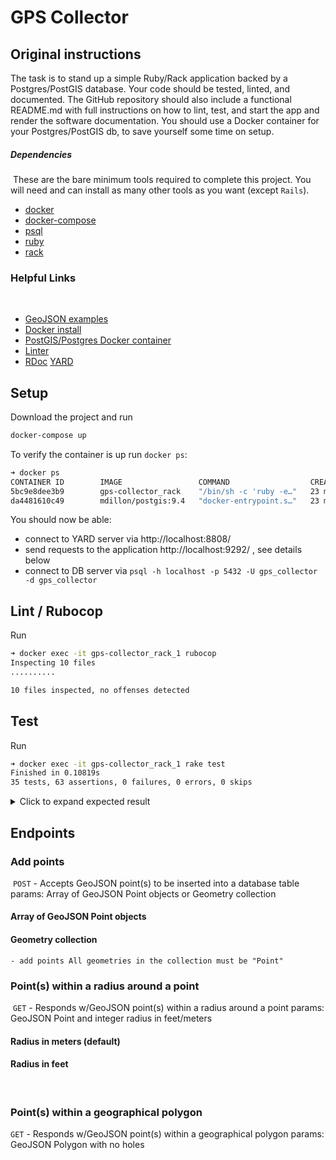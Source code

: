 # GPS Collector

## Original instructions

The task is to stand up a simple Ruby/Rack application backed by a
Postgres/PostGIS database. Your code should be tested, linted, and documented.
The GitHub repository should also include a functional README.md with full
instructions on how to lint, test, and start the app and render the software
documentation. You should use a Docker container for your Postgres/PostGIS db,
to save yourself some time on setup. 
​
##### Dependencies
​
These are the bare minimum tools required to complete this project. You will
need and can install as many other tools as you want (except `Rails`).
​
- [docker](https://docs.docker.com/install/)
- [docker-compose](https://docs.docker.com/compose/install/)
- [psql](https://www.postgresql.org/download/)
- [ruby](https://www.ruby-lang.org/en/downloads/)
- [rack](https://github.com/rack/rack)
​
### Helpful Links
​
- [GeoJSON examples](https://tools.ietf.org/html/rfc7946#appendix-A)
- [Docker install](https://docs.docker.com/install/)
- [PostGIS/Postgres Docker container](https://hub.docker.com/r/mdillon/postgis)
- [Linter](https://docs.rubocop.org/en/stable/)
- [RDoc](https://ruby.github.io/rdoc/) [YARD](https://yardoc.org)

## Setup
Download the project and run
 
```bash
docker-compose up
```

To verify the container is up run `docker ps`:
```bash
➜ docker ps
CONTAINER ID        IMAGE                 COMMAND                  CREATED             STATUS              PORTS                                            NAMES
5bc9e8dee3b9        gps-collector_rack    "/bin/sh -c 'ruby -e…"   23 minutes ago      Up 23 minutes       0.0.0.0:8808->8808/tcp, 0.0.0.0:9292->9292/tcp   gps-collector_rack_1
da4481610c49        mdillon/postgis:9.4   "docker-entrypoint.s…"   23 minutes ago      Up 23 minutes       0.0.0.0:5432->5432/tcp                           gps_collector_db
```

You should now be able:
- connect to YARD server via http://localhost:8808/
- send requests to the application http://localhost:9292/ , see details below
- connect to DB server via `psql -h localhost -p 5432 -U gps_collector -d gps_collector`

## Lint / Rubocop
Run 
```bash
➜ docker exec -it gps-collector_rack_1 rubocop
Inspecting 10 files
..........

10 files inspected, no offenses detected
```

## Test
Run 
```bash
➜ docker exec -it gps-collector_rack_1 rake test 
Finished in 0.10819s
35 tests, 63 assertions, 0 failures, 0 errors, 0 skips
```

<details>
  <summary>Click to expand expected result</summary>
  
Run 
```bash
➜ docker exec -it gps-collector_rack_1 rake test 
Started with run options --seed 49949

GpsCollector::add_points
 PASS (0.05s) :: test_0001_adds one record from Array of GeoJSON Point objects
 PASS (0.01s) :: test_0002_adds two records from Array of GeoJSON Point objects
 PASS (0.01s) :: test_0003_adds records from Geometry collection

ParamsParser::points_within_polygon
 PASS (0.00s) :: test_0003_must raise ArgumentError if Polygon parameter is not valid GeoJSON
 PASS (0.00s) :: test_0001_must process well-defined Polygon
 PASS (0.00s) :: test_0002_must raise ArgumentError if Polygon parameter absent
 PASS (0.00s) :: test_0004_must raise ArgumentError if valid GeoJSON passed but not Polygon
 PASS (0.00s) :: test_0005_must raise RGeo::Error::RGeoError if Polygon contains one point

GpsCollector::points_within_radius
 PASS (0.01s) :: test_0001_responds w/GeoJSON point(s) within a radius around a point
 PASS (0.01s) :: test_0002_responds w/GeoJSON point(s) within a radius in feet around a point

ParamsParser::add_points::with Array of GeoJSON Point objects
 PASS (0.00s) :: test_0001_must process well-defined parameters
 PASS (0.00s) :: test_0002_must raise ArgumentError if Points array is empty
 PASS (0.00s) :: test_0004_must raise ArgumentError if valid GeoJSON passed to Points array but not Point
 PASS (0.00s) :: test_0003_must raise ArgumentError if Points parameter contains not valid GeoJSON

ParamsParser::add_points::with Geometry collection
 PASS (0.00s) :: test_0002_must raise ArgumentError if Geometry collection is not valid GeoJSON
 PASS (0.00s) :: test_0003_must raise ArgumentError if valid GeoJSON passed but not GeometryCollection
 PASS (0.00s) :: test_0001_must process well-defined Geometry collection

ParamsParser::parse_body
 PASS (0.00s) :: test_0003_must raise ArgumentError if body is n't JSON
 PASS (0.00s) :: test_0002_must raise ArgumentError if body is an empty string
 PASS (0.00s) :: test_0001_must raise ArgumentError if body is empty

ParamsParser::add_points::with improper parameters
 PASS (0.00s) :: test_0001_must raise ArgumentError if Points parameter absent
 PASS (0.00s) :: test_0002_must raise ArgumentError if Points parameter isn't GeoJSON Point nor Geometry collection

GpsCollector::points_within_polygon
 PASS (0.01s) :: test_0001_responds w/GeoJSON point(s) within a geographical polygon

GpsCollector
 PASS (0.00s) :: test_0002_returns an error on improper content_type
 PASS (0.01s) :: test_0001_returns an error on unknown combination of method/path

ParamsParser::points_within_radius
 PASS (0.00s) :: test_0005_must raise ArgumentError if Radius isn't a number
 PASS (0.00s) :: test_0010_must raise ArgumentError if valid GeoJSON passed but not Point
 PASS (0.00s) :: test_0002_must accept "Radius unit of measure" => "meters" parameter
 PASS (0.00s) :: test_0007_must raise ArgumentError if "Radius unit of measure" isn't whitelisted
 PASS (0.00s) :: test_0003_must accept "Radius unit of measure" => "feet" parameter
 PASS (0.00s) :: test_0008_must raise ArgumentError if Point parameter absent
 PASS (0.00s) :: test_0006_must raise ArgumentError if Radius is negative
 PASS (0.00s) :: test_0009_must raise ArgumentError if Point parameter is not valid GeoJSON
 PASS (0.00s) :: test_0004_must raise ArgumentError if Radius parameter absent
 PASS (0.00s) :: test_0001_must process well-defined parameters

Finished in 0.10819s
35 tests, 63 assertions, 0 failures, 0 errors, 0 skips
```
</details>

## Endpoints

### Add points
​
`POST` - Accepts GeoJSON point(s) to be inserted into a database table
params: Array of GeoJSON Point objects or Geometry collection

#### Array of GeoJSON Point objects
 
#### Geometry collection
    - add points All geometries in the collection must be "Point"

### Point(s) within a radius around a point
​
`GET` - Responds w/GeoJSON point(s) within a radius around a point
params: GeoJSON Point and integer radius in feet/meters

#### Radius in meters (default)

#### Radius in feet
​
### Point(s) within a geographical polygon

`GET` - Responds w/GeoJSON point(s) within a geographical polygon
params: GeoJSON Polygon with no holes
